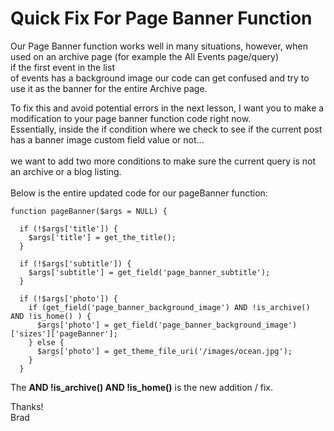 # Quick Fix For Page Banner Function

Our Page Banner function works well in many situations, however, when used on an archive page (for example the All Events page/query)
<br> if the first event in the list<br>
of events has a background image our code can get confused and try to use it as the banner for the entire Archive page.<br>

To fix this and avoid potential errors in the next lesson, I want you to make a modification to your page banner function code right now. <br>
Essentially, inside the if condition where we check to see if the current post has a banner image custom field value or not... <br>
<br>we want to add two more conditions to make sure the current query is not an archive or a blog listing. <br>
<br>Below is the entire updated code for our pageBanner function: <br>

```
function pageBanner($args = NULL) {
  
  if (!$args['title']) {
    $args['title'] = get_the_title();
  }
 
  if (!$args['subtitle']) {
    $args['subtitle'] = get_field('page_banner_subtitle');
  }
 
  if (!$args['photo']) {
    if (get_field('page_banner_background_image') AND !is_archive() AND !is_home() ) {
      $args['photo'] = get_field('page_banner_background_image')['sizes']['pageBanner'];
    } else {
      $args['photo'] = get_theme_file_uri('/images/ocean.jpg');
    }
  }
```

The **AND !is_archive() AND !is_home()** is the new addition / fix.<br>

Thanks!<br>
Brad
